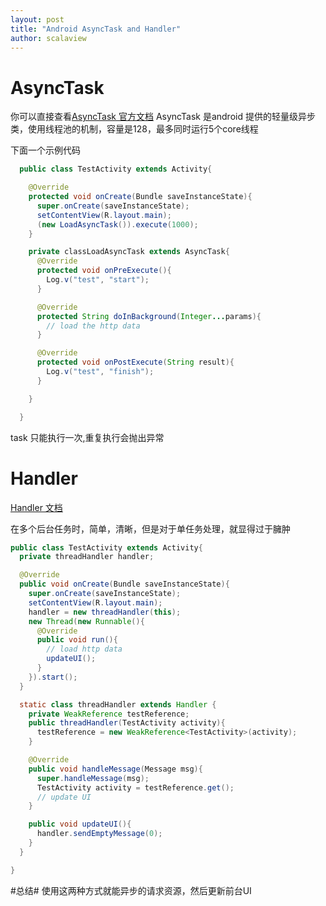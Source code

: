 ```yaml
---
layout: post
title: "Android AsyncTask and Handler"
author: scalaview
---
```



# AsyncTask #
你可以直接查看[AsyncTask 官方文档](http://developer.android.com/reference/android/os/AsyncTask.html)
AsyncTask 是android 提供的轻量级异步类，使用线程池的机制，容量是128，最多同时运行5个core线程

下面一个示例代码

```java
  public class TestActivity extends Activity{

    @Override
    protected void onCreate(Bundle saveInstanceState){
      super.onCreate(saveInstanceState);
      setContentView(R.layout.main);
      (new LoadAsyncTask()).execute(1000);
    }

    private classLoadAsyncTask extends AsyncTask{
      @Override
      protected void onPreExecute(){
        Log.v("test", "start");
      }

      @Override
      protected String doInBackground(Integer...params){
        // load the http data
      }

      @Override
      protected void onPostExecute(String result){
        Log.v("test", "finish");
      }

    }

  }
```

task 只能执行一次,重复执行会抛出异常

# Handler #
[Handler 文档](http://developer.android.com/reference/android/os/Handler.html)

在多个后台任务时，简单，清晰，但是对于单任务处理，就显得过于臃肿

```java
public class TestActivity extends Activity{
  private threadHandler handler;

  @Override
  public void onCreate(Bundle saveInstanceState){
    super.onCreate(saveInstanceState);
    setContentView(R.layout.main);
    handler = new threadHandler(this);
    new Thread(new Runnable(){
      @Override
      public void run(){
        // load http data
        updateUI();
      }
    }).start();
  }

  static class threadHandler extends Handler {
    private WeakReference testReference;
    public threadHandler(TestActivity activity){
      testReference = new WeakReference<TestActivity>(activity);
    }

    @Override
    public void handleMessage(Message msg){
      super.handleMessage(msg);
      TestActivity activity = testReference.get();
      // update UI
    }

    public void updateUI(){
      handler.sendEmptyMessage(0);
    }
  }

}
```

#总结#
使用这两种方式就能异步的请求资源，然后更新前台UI






